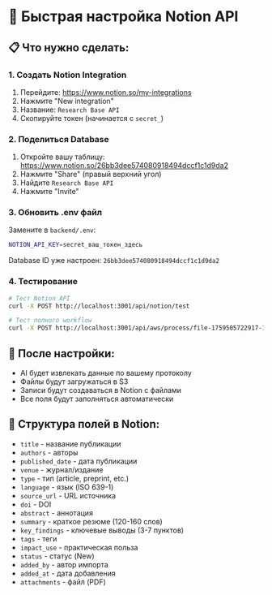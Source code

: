 # 🚀 Быстрая настройка Notion API

## 📋 Что нужно сделать:

### 1. Создать Notion Integration
1. Перейдите: https://www.notion.so/my-integrations
2. Нажмите "New integration"
3. Название: `Research Base API`
4. Скопируйте токен (начинается с `secret_`)

### 2. Поделиться Database
1. Откройте вашу таблицу: https://www.notion.so/26bb3dee574080918494dccf1c1d9da2
2. Нажмите "Share" (правый верхний угол)
3. Найдите `Research Base API`
4. Нажмите "Invite"

### 3. Обновить .env файл
Замените в `backend/.env`:
```bash
NOTION_API_KEY=secret_ваш_токен_здесь
```

Database ID уже настроен: `26bb3dee574080918494dccf1c1d9da2`

### 4. Тестирование
```bash
# Тест Notion API
curl -X POST http://localhost:3001/api/notion/test

# Тест полного workflow
curl -X POST http://localhost:3001/api/aws/process/file-1759505722917-147797089.txt
```

## 🎯 После настройки:
- AI будет извлекать данные по вашему протоколу
- Файлы будут загружаться в S3
- Записи будут создаваться в Notion с файлами
- Все поля будут заполняться автоматически

## 🔧 Структура полей в Notion:
- `title` - название публикации
- `authors` - авторы
- `published_date` - дата публикации
- `venue` - журнал/издание
- `type` - тип (article, preprint, etc.)
- `language` - язык (ISO 639-1)
- `source_url` - URL источника
- `doi` - DOI
- `abstract` - аннотация
- `summary` - краткое резюме (120-160 слов)
- `key_findings` - ключевые выводы (3-7 пунктов)
- `tags` - теги
- `impact_use` - практическая польза
- `status` - статус (New)
- `added_by` - автор импорта
- `added_at` - дата добавления
- `attachments` - файл (PDF)
